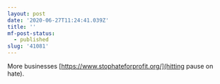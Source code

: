 ```yaml
---
layout: post
date: '2020-06-27T11:24:41.039Z'
title: ''
mf-post-status:
  - published
slug: '41081'
---
```

More businesses [https://www.stophateforprofit.org/](hitting pause on hate).
